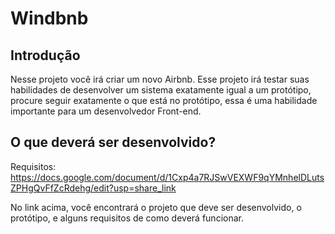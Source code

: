 # Windbnb

## Introdução
Nesse projeto você irá criar um novo Airbnb. Esse projeto irá testar suas habilidades de desenvolver um sistema exatamente igual a um protótipo, procure seguir exatamente o que está no protótipo, essa é uma habilidade importante para um desenvolvedor Front-end.

## O que deverá ser desenvolvido?
Requisitos: https://docs.google.com/document/d/1Cxp4a7RJSwVEXWF9qYMnhelDLutsZPHgQvFfZcRdehg/edit?usp=share_link

No link acima, você encontrará o projeto que deve ser desenvolvido, o protótipo, e alguns requisitos de como deverá funcionar.